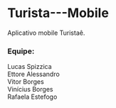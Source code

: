 # Turista---Mobile
Aplicativo mobile Turistaê.

<h3>Equipe:</h3>
Lucas Spizzica<br>
Ettore Alessandro<br>
Vitor Borges<br>
Vinícius Borges<br>
Rafaela Estefogo<br>
